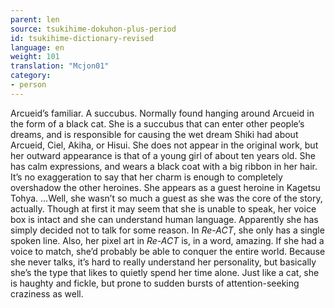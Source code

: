 ```yaml
---
parent: len
source: tsukihime-dokuhon-plus-period
id: tsukihime-dictionary-revised
language: en
weight: 101
translation: "Mcjon01"
category:
- person
---
```


Arcueid’s familiar. A succubus. Normally found hanging around Arcueid in the form of a black cat.
She is a succubus that can enter other people’s dreams, and is responsible for causing the wet dream Shiki had about Arcueid, Ciel, Akiha, or Hisui.
She does not appear in the original work, but her outward appearance is that of a young girl of about ten years old. She has calm expressions, and wears a black coat with a big ribbon in her hair. It’s no exaggeration to say that her charm is enough to completely overshadow the other heroines.
She appears as a guest heroine in Kagetsu Tohya.
…Well, she wasn’t so much a guest as she was the core of the story, actually.
Though at first it may seem that she is unable to speak, her voice box is intact and she can understand human language. Apparently she has simply decided not to talk for some reason. In *Re-ACT*, she only has a single spoken line.
Also, her pixel art in *Re-ACT* is, in a word, amazing. If she had a voice to match, she’d probably be able to conquer the entire world.
Because she never talks, it’s hard to really understand her personality, but basically she’s the type that likes to quietly spend her time alone. Just like a cat, she is haughty and fickle, but prone to sudden bursts of attention-seeking craziness as well.
